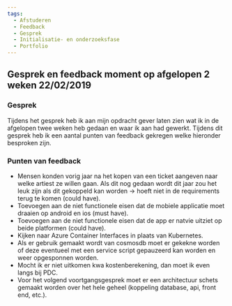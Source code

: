 ```yaml
---
tags:
  - Afstuderen
  - Feedback
  - Gesprek
  - Initialisatie- en onderzoeksfase
  - Portfolio
---
```


## Gesprek en feedback moment op afgelopen 2 weken 22/02/2019

### Gesprek
Tijdens het gesprek heb ik aan mijn opdracht gever laten zien wat ik in de afgelopen twee weken heb gedaan en waar ik aan had gewerkt. Tijdens dit gesprek heb ik een aantal punten van feedback gekregen welke hieronder besproken zijn.

### Punten van feedback
- Mensen konden vorig jaar na het kopen van een ticket aangeven naar welke artiest ze willen gaan. Als dit nog gedaan wordt dit jaar zou het leuk zijn als dit gekoppeld kan worden -> hoeft niet in de requirements terug te komen (could have).
- Toevoegen aan de niet functionele eisen dat de mobiele applicatie moet draaien op android en ios (must have).
- Toevoegen aan de niet functionele eisen dat de app er natvie uitziet op beide platformen (could have).
- Kijken naar Azure Container Interfaces in plaats van Kubernetes. 
- Als er gebruik gemaakt wordt van cosmosdb moet er gekekne worden of deze eventueel met een service script gepauzeerd kan worden en weer opgesponnen worden. 
- Mocht ik er niet uitkomen kwa kostenberekening, dan moet ik even langs bij PDC. 
- Voor het volgend voortgangsgesprek moet er een architectuur schets gemaakt worden over het hele geheel (koppeling database, api, front end, etc.). 
